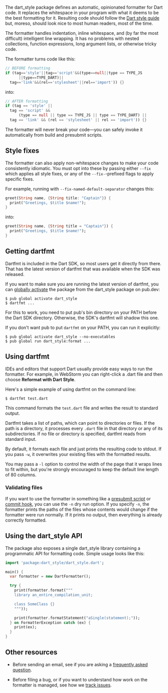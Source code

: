 The dart_style package defines an automatic, opinionated formatter for Dart
code. It replaces the whitespace in your program with what it deems to be the
best formatting for it. Resulting code should follow the [Dart style guide][]
but, moreso, should look nice to most human readers, most of the time.

[dart style guide]: https://dart.dev/guides/language/effective-dart/style

The formatter handles indentation, inline whitespace, and (by far the most
difficult) intelligent line wrapping. It has no problems with nested
collections, function expressions, long argument lists, or otherwise tricky
code.

The formatter turns code like this:

```dart
// BEFORE formatting
if (tag=='style'||tag=='script'&&(type==null||type == TYPE_JS
      ||type==TYPE_DART)||
  tag=='link'&&(rel=='stylesheet'||rel=='import')) {}
```

into:

```dart
// AFTER formatting
if (tag == 'style' ||
  tag == 'script' &&
      (type == null || type == TYPE_JS || type == TYPE_DART) ||
  tag == 'link' && (rel == 'stylesheet' || rel == 'import')) {}
```

The formatter will never break your code&mdash;you can safely invoke it
automatically from build and presubmit scripts.

## Style fixes

The formatter can also apply non-whitespace changes to make your code
consistently idiomatic. You must opt into these by passing either `--fix` which
applies all style fixes, or any of the `--fix-`-prefixed flags to apply specific
fixes.

For example, running with `--fix-named-default-separator` changes this:

```dart
greet(String name, {String title: "Captain"}) {
  print("Greetings, $title $name!");
}
```

into:

```dart
greet(String name, {String title = "Captain"}) {
  print("Greetings, $title $name!");
}
```

## Getting dartfmt

Dartfmt is included in the Dart SDK, so most users get it directly from there.
That has the latest version of dartfmt that was available when the SDK was
released.

If you want to make sure you are running the latest version of dartfmt, you can
[globally activate][] the package from the dart_style package on
pub.dev:

    $ pub global activate dart_style
    $ dartfmt ...

For this to work, you need to put pub's bin directory on your PATH before the
Dart SDK directory. Otherwise, the SDK's dartfmt will shadow this one.

[globally activate]: https://dart.dev/tools/pub/cmd/pub-global

If you don't want pub to put `dartfmt` on your PATH, you can run it explicitly:

    $ pub global activate dart_style --no-executables
    $ pub global run dart_style:format ...

## Using dartfmt

IDEs and editors that support Dart usually provide easy ways to run the
formatter. For example, in WebStorm you can right-click a .dart file and then
choose **Reformat with Dart Style**.

Here's a simple example of using dartfmt on the command line:

    $ dartfmt test.dart

This command formats the `test.dart` file and writes the result to standard
output.

Dartfmt takes a list of paths, which can point to directories or files. If the
path is a directory, it processes every `.dart` file in that directory or any of
its subdirectories. If no file or directory is specified, dartfmt reads from
standard input.

By default, it formats each file and just prints the resulting code to stdout.
If you pass `-w`, it overwrites your existing files with the formatted results.

You may pass a `-l` option to control the width of the page that it wraps lines
to fit within, but you're strongly encouraged to keep the default line length of
80 columns.

### Validating files

If you want to use the formatter in something like a [presubmit script][] or
[commit hook][], you can use the `-n` dry run option. If you specify `-n`, the
formatter prints the paths of the files whose contents would change if the
formatter were run normally. If it prints no output, then everything is already
correctly formatted.

[presubmit script]: https://www.chromium.org/developers/how-tos/depottools/presubmit-scripts
[commit hook]: https://git-scm.com/book/en/v2/Customizing-Git-Git-Hooks

## Using the dart_style API

The package also exposes a single dart_style library containing a programmatic
API for formatting code. Simple usage looks like this:

```dart
import 'package:dart_style/dart_style.dart';

main() {
  var formatter = new DartFormatter();

  try {
    print(formatter.format("""
    library an_entire_compilation_unit;

    class SomeClass {}
    """));

    print(formatter.formatStatement("aSingle(statement);"));
  } on FormatterException catch (ex) {
    print(ex);
  }
}
```

## Other resources

* Before sending an email, see if you are asking a
  [frequently asked question][faq].

* Before filing a bug, or if you want to understand how work on the
  formatter is managed, see how we [track issues][].

[faq]: https://github.com/dart-lang/dart_style/wiki/FAQ
[track issues]: https://github.com/dart-lang/dart_style/wiki/Tracking-issues
